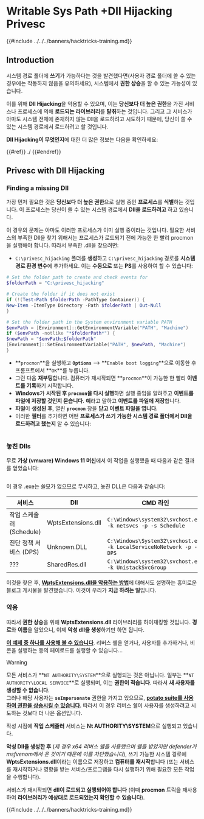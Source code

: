 # Writable Sys Path +Dll Hijacking Privesc

{{#include ../../../banners/hacktricks-training.md}}

## Introduction

시스템 경로 폴더에 **쓰기**가 가능하다는 것을 발견했다면(사용자 경로 폴더에 쓸 수 있는 경우에는 작동하지 않음을 유의하세요), 시스템에서 **권한 상승**을 할 수 있는 가능성이 있습니다.

이를 위해 **Dll Hijacking**을 악용할 수 있으며, 이는 **당신보다 더 높은 권한**을 가진 서비스나 프로세스에 의해 **로드되는 라이브러리**를 **탈취**하는 것입니다. 그리고 그 서비스가 아마도 시스템 전체에 존재하지 않는 Dll을 로드하려고 시도하기 때문에, 당신이 쓸 수 있는 시스템 경로에서 로드하려고 할 것입니다.

**Dll Hijacking이 무엇인지**에 대한 더 많은 정보는 다음을 확인하세요:

{{#ref}}
./
{{#endref}}

## Privesc with Dll Hijacking

### Finding a missing Dll

가장 먼저 필요한 것은 **당신보다 더 높은 권한**으로 실행 중인 **프로세스**를 **식별**하는 것입니다. 이 프로세스는 당신이 쓸 수 있는 시스템 경로에서 **Dll을 로드하려고** 하고 있습니다.

이 경우의 문제는 아마도 이러한 프로세스가 이미 실행 중이라는 것입니다. 필요한 서비스의 부족한 Dll을 찾기 위해서는 프로세스가 로드되기 전에 가능한 한 빨리 procmon을 실행해야 합니다. 따라서 부족한 .dll을 찾으려면:

- `C:\privesc_hijacking` 폴더를 **생성**하고 `C:\privesc_hijacking` 경로를 **시스템 경로 환경 변수**에 추가하세요. 이는 **수동으로** 또는 **PS**를 사용하여 할 수 있습니다:
```powershell
# Set the folder path to create and check events for
$folderPath = "C:\privesc_hijacking"

# Create the folder if it does not exist
if (!(Test-Path $folderPath -PathType Container)) {
New-Item -ItemType Directory -Path $folderPath | Out-Null
}

# Set the folder path in the System environment variable PATH
$envPath = [Environment]::GetEnvironmentVariable("PATH", "Machine")
if ($envPath -notlike "*$folderPath*") {
$newPath = "$envPath;$folderPath"
[Environment]::SetEnvironmentVariable("PATH", $newPath, "Machine")
}
```
- **`procmon`**을 실행하고 **`Options`** --> **`Enable boot logging`**으로 이동한 후 프롬프트에서 **`OK`**를 누릅니다.
- 그런 다음 **재부팅**합니다. 컴퓨터가 재시작되면 **`procmon`**이 가능한 한 빨리 **이벤트를 기록**하기 시작합니다.
- **Windows**가 **시작된 후 `procmon`을 다시 실행**하면 실행 중임을 알려주고 **이벤트를 파일에 저장할 것인지 묻습니다**. **예**라고 말하고 **이벤트를 파일에 저장**합니다.
- **파일**이 **생성된 후**, 열린 **`procmon`** 창을 **닫고 이벤트 파일을 엽니다**.
- 이러한 **필터**를 추가하면 어떤 **프로세스가 쓰기 가능한 시스템 경로 폴더에서 Dll을 로드하려고 했는지** 알 수 있습니다:

<figure><img src="../../../images/image (945).png" alt=""><figcaption></figcaption></figure>

### 놓친 Dlls

무료 **가상 (vmware) Windows 11 머신**에서 이 작업을 실행했을 때 다음과 같은 결과를 얻었습니다:

<figure><img src="../../../images/image (607).png" alt=""><figcaption></figcaption></figure>

이 경우 .exe는 쓸모가 없으므로 무시하고, 놓친 DLL은 다음과 같습니다:

| 서비스                           | Dll                | CMD 라인                                                             |
| ------------------------------- | ------------------ | -------------------------------------------------------------------- |
| 작업 스케줄러 (Schedule)       | WptsExtensions.dll | `C:\Windows\system32\svchost.exe -k netsvcs -p -s Schedule`          |
| 진단 정책 서비스 (DPS)         | Unknown.DLL        | `C:\Windows\System32\svchost.exe -k LocalServiceNoNetwork -p -s DPS` |
| ???                             | SharedRes.dll      | `C:\Windows\system32\svchost.exe -k UnistackSvcGroup`                |

이것을 찾은 후, [**WptsExtensions.dll을 악용하는 방법**](https://juggernaut-sec.com/dll-hijacking/#Windows_10_Phantom_DLL_Hijacking_-_WptsExtensionsdll)에 대해서도 설명하는 흥미로운 블로그 게시물을 발견했습니다. 이것이 우리가 **지금 하려는 일**입니다.

### 악용

따라서 **권한 상승**을 위해 **WptsExtensions.dll** 라이브러리를 하이재킹할 것입니다. **경로**와 **이름**을 알았으니, 이제 **악성 dll을 생성**하기만 하면 됩니다.

[**이 예제 중 하나를 사용해 볼 수 있습니다**](#creating-and-compiling-dlls). 리버스 쉘을 얻거나, 사용자를 추가하거나, 비콘을 실행하는 등의 페이로드를 실행할 수 있습니다...

> [!WARNING]
> 모든 서비스가 **`NT AUTHORITY\SYSTEM`**으로 실행되는 것은 아닙니다. 일부는 **`NT AUTHORITY\LOCAL SERVICE`**로 실행되며, 이는 **권한이 적습니다**. 따라서 **새 사용자를 생성할 수 없습니다**.\
> 그러나 해당 사용자는 **`seImpersonate`** 권한을 가지고 있으므로, [**potato suite를 사용하여 권한을 상승시킬 수 있습니다**](../roguepotato-and-printspoofer.md). 따라서 이 경우 리버스 쉘이 사용자를 생성하려고 시도하는 것보다 더 나은 옵션입니다.

작성 시점에 **작업 스케줄러** 서비스는 **Nt AUTHORITY\SYSTEM**으로 실행되고 있습니다.

**악성 Dll을 생성한 후** (_제 경우 x64 리버스 쉘을 사용했으며 쉘을 받았지만 defender가 msfvenom에서 온 것이기 때문에 이를 차단했습니다_), 쓰기 가능한 시스템 경로에 **WptsExtensions.dll**이라는 이름으로 저장하고 **컴퓨터를 재시작**합니다 (또는 서비스를 재시작하거나 영향을 받는 서비스/프로그램을 다시 실행하기 위해 필요한 모든 작업을 수행합니다).

서비스가 재시작되면 **dll이 로드되고 실행되어야 합니다** (이때 **procmon** 트릭을 재사용하여 **라이브러리가 예상대로 로드되었는지 확인할 수 있습니다**).

{{#include ../../../banners/hacktricks-training.md}}
